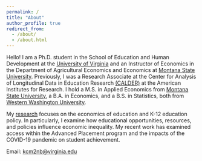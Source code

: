 ```yaml
---
permalink: /
title: "About"
author_profile: true
redirect_from: 
  - /about/
  - /about.html
---
```


Hello! I am a Ph.D. student in the School of Education and Human Development at the [University of Virginia](https://education.virginia.edu/) and an Instructor of Economics in the Department of Agricultural Economics and Economics at [Montana State University](https://www.montana.edu/econ/). Previously, I was a Research Associate at the Center for Analysis of Longitudinal Data in Education Research [(CALDER)](https://caldercenter.org/) at the American Institutes for Research. I hold a M.S. in Applied Economics from [Montana State University](https://www.montana.edu/), a B.A. in Economics, and a B.S. in Statistics, both from [Western Washington University](https://www.wwu.edu/). 

My [research](/publications/) focuses on the economics of education and K-12 education policy. In particularly, I examine how educational opportunities, resources, and policies influence economic inequality. My recent work has examined access within the Advanced Placement program and the impacts of the COVID-19 pandemic on student achievement. 

Email: [kcm2nb@virginia.edu](mailto:kcm2nb@virginia.edu)

